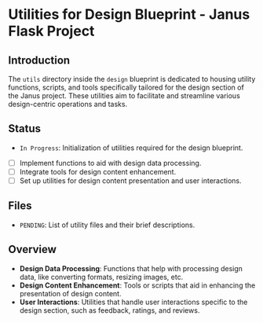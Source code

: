 # Utilities for Design Blueprint - Janus Flask Project

## Introduction
The `utils` directory inside the `design` blueprint is dedicated to housing utility functions, scripts, and tools specifically tailored for the design section of the Janus project. These utilities aim to facilitate and streamline various design-centric operations and tasks.

## Status
- `In Progress`: Initialization of utilities required for the design blueprint.
- [ ] Implement functions to aid with design data processing.
- [ ] Integrate tools for design content enhancement.
- [ ] Set up utilities for design content presentation and user interactions.

## Files
- `PENDING`: List of utility files and their brief descriptions.

## Overview
- **Design Data Processing**: Functions that help with processing design data, like converting formats, resizing images, etc.
- **Design Content Enhancement**: Tools or scripts that aid in enhancing the presentation of design content.
- **User Interactions**: Utilities that handle user interactions specific to the design section, such as feedback, ratings, and reviews.
